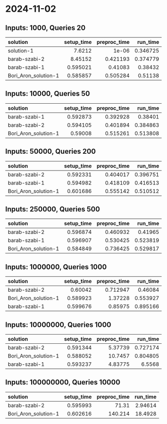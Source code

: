 # 2024-11-02

## Inputs: 1000, Queries 20

| solution             |   setup_time |   preproc_time |   run_time |
|:---------------------|-------------:|---------------:|-----------:|
| solution-1           |     7.6212   |       1e-06    |   0.346725 |
| barab-szabi-2        |     8.45152  |       0.421193 |   0.374779 |
| barab-szabi-1        |     0.595021 |       0.41083  |   0.38432  |
| Bori_Aron_solution-1 |     0.585857 |       0.505284 |   0.51138  |

## Inputs: 10000, Queries 50

| solution             |   setup_time |   preproc_time |   run_time |
|:---------------------|-------------:|---------------:|-----------:|
| barab-szabi-1        |     0.592873 |       0.392928 |   0.38401  |
| barab-szabi-2        |     0.594105 |       0.401894 |   0.384863 |
| Bori_Aron_solution-1 |     0.59008  |       0.515261 |   0.513808 |

## Inputs: 50000, Queries 200

| solution             |   setup_time |   preproc_time |   run_time |
|:---------------------|-------------:|---------------:|-----------:|
| barab-szabi-2        |     0.592331 |       0.404017 |   0.396751 |
| barab-szabi-1        |     0.594982 |       0.418109 |   0.416513 |
| Bori_Aron_solution-1 |     0.601686 |       0.555142 |   0.510512 |

## Inputs: 250000, Queries 500

| solution             |   setup_time |   preproc_time |   run_time |
|:---------------------|-------------:|---------------:|-----------:|
| barab-szabi-2        |     0.596874 |       0.460932 |   0.41965  |
| barab-szabi-1        |     0.596907 |       0.530425 |   0.523819 |
| Bori_Aron_solution-1 |     0.584849 |       0.736425 |   0.529817 |

## Inputs: 1000000, Queries 1000

| solution             |   setup_time |   preproc_time |   run_time |
|:---------------------|-------------:|---------------:|-----------:|
| barab-szabi-2        |     0.60042  |       0.712947 |   0.46084  |
| Bori_Aron_solution-1 |     0.589923 |       1.37228  |   0.553927 |
| barab-szabi-1        |     0.599676 |       0.85975  |   0.895166 |

## Inputs: 10000000, Queries 1000

| solution             |   setup_time |   preproc_time |   run_time |
|:---------------------|-------------:|---------------:|-----------:|
| barab-szabi-2        |     0.591344 |        5.37739 |   0.727174 |
| Bori_Aron_solution-1 |     0.588052 |       10.7457  |   0.804805 |
| barab-szabi-1        |     0.593237 |        4.83775 |   6.5568   |

## Inputs: 100000000, Queries 10000

| solution             |   setup_time |   preproc_time |   run_time |
|:---------------------|-------------:|---------------:|-----------:|
| barab-szabi-2        |     0.595993 |         71.31  |    2.94614 |
| Bori_Aron_solution-1 |     0.602616 |        140.214 |   18.4928  |